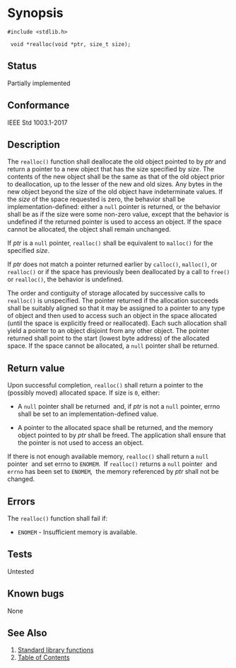 # Synopsis 
`#include <stdlib.h>`</br>

` void *realloc(void *ptr, size_t size);`</br>

## Status
Partially implemented
## Conformance
IEEE Std 1003.1-2017
## Description


The `realloc()` function shall deallocate the old object pointed to by _ptr_ and return a pointer to a new object that
has the size specified by _size_. The contents of the new object shall be the same as that of the old object prior to
deallocation, up to the lesser of the new and old sizes. Any bytes in the new object beyond the size of the old object have
indeterminate values. If the _size_ of the space requested is zero, the behavior shall be implementation-defined: either a `null`
pointer is returned, or the behavior shall be as if the size were some non-zero value, except that the behavior is undefined if the
returned pointer is used to access an object. If the space cannot be allocated, the object shall remain unchanged.

If _ptr_ is a `null` pointer, `realloc()` shall be equivalent to `malloc()`
for the specified _size_.

If _ptr_ does not match a pointer returned earlier by `calloc()`, `malloc()`, or `realloc()` or if the space has previously been deallocated by a call to `free()` or `realloc()`, the behavior is undefined.

The order and contiguity of storage allocated by successive calls to `realloc()` is unspecified. The pointer returned if
the allocation succeeds shall be suitably aligned so that it may be assigned to a pointer to any type of object and then used to
access such an object in the space allocated (until the space is explicitly freed or reallocated). Each such allocation shall yield
a pointer to an object disjoint from any other object. The pointer returned shall point to the start (lowest byte address) of the
allocated space. If the space cannot be allocated, a `null` pointer shall be returned.


## Return value


Upon successful completion, `realloc()` shall return a pointer to the (possibly moved) allocated space. If size is
`0`, either:



* A `null` pointer shall be returned    and, if _ptr_ is not a `null` pointer, errno shall be set to an implementation-defined value. 





* A pointer to the allocated space shall be returned, and the memory object pointed to by _ptr_ shall be freed. The application shall ensure that the pointer is not used to access an object.




If there is not enough available memory, `realloc()` shall return a `null` pointer    and set
errno to `ENOMEM`.   If `realloc()` returns a `null`
pointer    and `errno` has been set to `ENOMEM`,   the
memory referenced by _ptr_ shall not be changed.


## Errors


The `realloc()` function shall fail if:


 * `ENOMEM` - Insufficient memory is available. 


## Tests

Untested

## Known bugs

None

## See Also 
1. [Standard library functions](../README.md)
2. [Table of Contents](../../../README.md)
